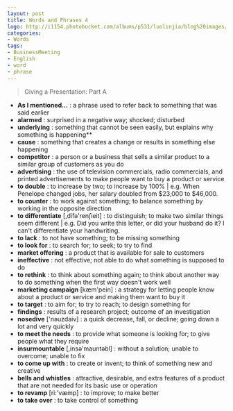 ```yaml
---
layout: post
title: Words and Phrases 4
logo: http://i1154.photobucket.com/albums/p531/luolinjia/blog%20images/words_zps91a7cea6.jpg
categories:
- Words
tags:
- BusinessMeeting
- English
- word
- phrase
---
```


> Giving a Presentation: Part A  

- **As I mentioned...** : a phrase used to refer back to something that was said earlier
- **alarmed** : surprised in a negative way; shocked; disturbed
- **underlying** : something that cannot be seen easily, but explains why something is happening**
- **cause** : something that creates a change or results in something else happening
- **competitor** : a person or a business that sells a similar product to a similar group of customers as you do
- **advertising** : the use of television commercials, radio commercials, and printed advertisements to make people want to buy a product or service
- **to double** : to increase by two; to increase by 100% | e.g. When Penelope changed jobs, her salary doubled from $23,000 to $46,000.
- **to counter** : to work against something; to balance something by working in the opposite direction
- **to differentiate** [,difə'renʃieit] : to distinguish; to make two similar things seem different | e.g. Did you write this letter, or did your husband do it? I can't differentiate your handwriting.
- **to lack** : to not have something; to be missing something
- **to look for** : to search for; to seek; to try to find
- **market offering** : a product that is available for sale to customers
- **ineffective** : not effective; not able to do what something is supposed to do
- **to rethink** : to think about something again; to think about another way to do something when the first way doesn't work well
- **marketing campaign** [kæm'pein] : a strategy for letting people know about a product or service and making them want to buy it
- **to target** : to aim for; to try to reach; to design something for
- **findings** : results of a research project; outcome of an investigation
- **nosedive** ['nəuzdaiv] : a quick decrease, fall, or decline; going down a lot and very quickly
- **to meet the needs** : to provide what someone is looking for; to give people what they require
- **insurmountable** [,insə'mauntəbl] : without a solution; unable to overcome; unable to fix
- **to come up with** : to create or invent; to think of something new and creative
- **bells and whistles** : attractive, desirable, and extra features of a product that are not needed for its basic use or operation
- **to revamp** [ri:'væmp] : to improve; to make better
- **to take over** : to take control of something
